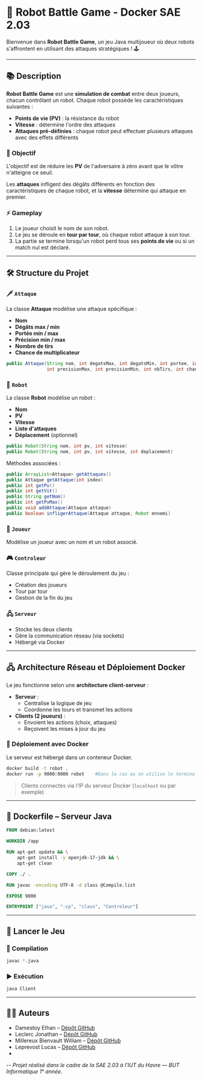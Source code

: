 
# 🤖 Robot Battle Game - Docker SAE 2.03

Bienvenue dans **Robot Battle Game**, un jeu Java multijoueur où deux robots s'affrontent en utilisant des attaques stratégiques ! 🕹️

---

## 📚 Description

**Robot Battle Game** est une **simulation de combat** entre deux joueurs, chacun contrôlant un robot. Chaque robot possède les caractéristiques suivantes :

- **Points de vie (PV)** : la résistance du robot
- **Vitesse** : détermine l'ordre des attaques
- **Attaques pré-définies** : chaque robot peut effectuer plusieurs attaques avec des effets différents

### 🎯 Objectif
L'objectif est de réduire les **PV** de l'adversaire à zéro avant que le vôtre n'atteigne ce seuil.

Les **attaques** infligent des dégâts différents en fonction des caractéristiques de chaque robot, et la **vitesse** détermine qui attaque en premier.

### ⚡ Gameplay
1. Le joueur choisit le nom de son robot.
2. Le jeu se déroule en **tour par tour**, où chaque robot attaque à son tour.
3. La partie se termine lorsqu'un robot perd tous ses **points de vie** ou si un match nul est déclaré.

---

## 🛠️ Structure du Projet

### 🗡️ `Attaque`
La classe **Attaque** modélise une attaque spécifique :
- **Nom**
- **Dégâts max / min**
- **Portée min / max**
- **Précision min / max**
- **Nombre de tirs**
- **Chance de multiplicateur**

```java
public Attaque(String nom, int degatsMax, int degatsMin, int portee, int porteeMax,
               int precisionMax, int precisionMin, int nbTirs, int chanceMultiplicateur)
```

### 🤖 `Robot`
La classe **Robot** modélise un robot :
- **Nom**
- **PV**
- **Vitesse**
- **Liste d'attaques**
- **Déplacement** (optionnel)

```java
public Robot(String nom, int pv, int vitesse)
public Robot(String nom, int pv, int vitesse, int deplacement)
```

Méthodes associées :
```java
public ArrayList<Attaque> getAttaques()
public Attaque getAttaque(int index)
public int getPv()
public int getVit()
public String getNom()
public int getPvMax()
public void addAttaque(Attaque attaque)
public boolean infligerAttaque(Attaque attaque, Robot ennemi)
```

### 🧍 `Joueur`
Modélise un joueur avec un nom et un robot associé.

### 🎮 `Controleur`
Classe principale qui gère le déroulement du jeu :
- Création des joueurs
- Tour par tour
- Gestion de la fin du jeu

### 🖧 `Serveur`
- Stocke les deux clients
- Gère la communication réseau (via sockets)
- Hébergé via Docker

---

## 🖧 Architecture Réseau et Déploiement Docker

Le jeu fonctionne selon une **architecture client-serveur** :

- **Serveur** :
  - Centralise la logique de jeu
  - Coordonne les tours et transmet les actions
- **Clients (2 joueurs)** :
  - Envoient les actions (choix, attaques)
  - Reçoivent les mises à jour du jeu

### 🐳 Déploiement avec Docker

Le serveur est hébergé dans un conteneur Docker.

```bash
docker build -t robot .
docker run -p 9000:9000 robot    #Dans le cas ou on utilise le terminal / un serveur distant
```

> Clients connectés via l’IP du serveur Docker (`localhost` ou par exemple)

---

## 🐳 Dockerfile – Serveur Java

```dockerfile
FROM debian:latest

WORKDIR /app

RUN apt-get update && \
    apt-get install -y openjdk-17-jdk && \
    apt-get clean

COPY ./ .

RUN javac -encoding UTF-8 -d class @Compile.list

EXPOSE 9000

ENTRYPOINT ["java", "-cp", "class", "Controleur"]
```

---

## 🚀 Lancer le Jeu

### 🔧 Compilation
```bash
javac *.java
```

### ▶️ Exécution
```bash
java Client
```

---

## 🧑‍💻 Auteurs

- Damestoy Ethan – [Dépôt GitHub](https://github.com/Ethylaa)
- Leclerc Jonathan – [Dépôt GitHub](https://github.com/Nailledo)
- Millereux Bienvault William – [Dépôt GitHub](https://github.com/Falcrom37) 
- Leprevost Lucas – [Dépôt GitHub](https://github.com/LucasLeprevost)
-   
-- 
*Projet réalisé dans le cadre de la SAE 2.03 à l’IUT du Havre — BUT Informatique 1ᵉ année.*
